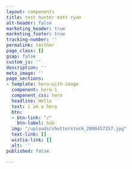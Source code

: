 ```yaml
---
layout: components
title: test hunter matt ryan
alt-header: false
marketing_header: true
marketing_footer: true
tracking-number: ''
permalink: testhmr
page_class: []
gsap: false
custom_js: ''
description: ''
meta_image: ''
page_sections:
- template: hero-with-image
  component: hero-1
  component_css: hero
  headline: Hello
  text: i am a hero
  btn:
  - btn-link: "/"
    btn-label: bob
  img: "/uploads/shutterstock_2000457257.jpg"
  text-link: []
  wistia-link: []
  alt: ''
published: false

---
```

